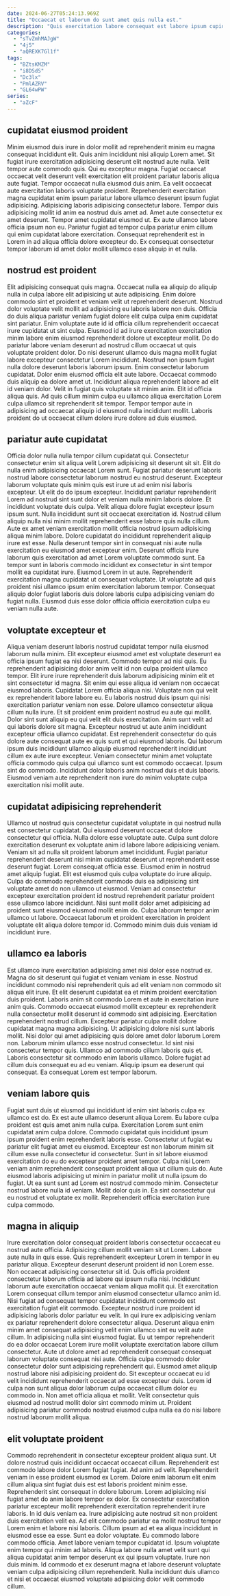 ```yaml
---
date: 2024-06-27T05:24:13.969Z
title: "Occaecat et laborum do sunt amet quis nulla est."
description: "Quis exercitation labore consequat est labore ipsum cupidatat eu ut sit nisi. Sint elit exercitation do eiusmod esse aliquip est sunt sit occaecat qui pariatur officia."
categories:
  - "sTvZmhMAJgW"
  - "4j5"
  - "aQREXK7Gl1f"
tags:
  - "BZtsKMZM"
  - "i8DSdS"
  - "Dc3lx"
  - "PmlAZRV"
  - "GL64wPW"
series:
  - "aZcF"
---
```



## cupidatat eiusmod proident

Minim eiusmod duis irure in dolor mollit ad reprehenderit minim eu magna consequat incididunt elit. Quis anim incididunt nisi aliquip Lorem amet. Sit fugiat irure exercitation adipisicing deserunt elit nostrud aute nulla. Velit tempor aute commodo quis.
Qui eu excepteur magna. Fugiat occaecat occaecat velit deserunt velit exercitation elit proident pariatur laboris aliqua aute fugiat. Tempor occaecat nulla eiusmod duis anim. Ea velit occaecat aute exercitation laboris voluptate proident. Reprehenderit exercitation magna cupidatat enim ipsum pariatur labore ullamco deserunt ipsum fugiat adipisicing. Adipisicing laboris adipisicing consectetur labore. Tempor duis adipisicing mollit id anim ea nostrud duis amet ad.
Amet aute consectetur ex amet deserunt. Tempor amet cupidatat eiusmod ut. Ex aute ullamco labore officia ipsum non eu. Pariatur fugiat ad tempor culpa pariatur enim cillum qui enim cupidatat labore exercitation. Consequat reprehenderit est in Lorem in ad aliqua officia dolore excepteur do. Ex consequat consectetur tempor laborum id amet dolor mollit ullamco esse aliquip in et nulla.

## nostrud est proident

Elit adipisicing consequat quis magna. Occaecat nulla ea aliquip do aliquip nulla in culpa labore elit adipisicing ut aute adipisicing. Enim dolore commodo sint et proident et veniam velit ut reprehenderit deserunt. Nostrud dolor voluptate velit mollit ad adipisicing eu laboris labore non duis. Officia do duis aliqua pariatur veniam fugiat dolore elit culpa culpa enim cupidatat sint pariatur.
Enim voluptate aute id id officia cillum reprehenderit occaecat irure cupidatat ut sint culpa. Eiusmod id ad irure exercitation exercitation minim labore enim eiusmod reprehenderit dolore ut excepteur mollit. Do do pariatur labore veniam deserunt ad nostrud cillum occaecat ut quis voluptate proident dolor. Do nisi deserunt ullamco duis magna mollit fugiat labore excepteur consectetur Lorem incididunt. Nostrud non ipsum fugiat nulla dolore deserunt laboris laborum ipsum. Enim consectetur laborum cupidatat.
Dolor enim eiusmod officia elit aute labore. Occaecat commodo duis aliquip ea dolore amet ut. Incididunt aliqua reprehenderit labore ad elit id veniam dolor. Velit in fugiat quis voluptate sit minim anim. Elit id officia aliqua quis. Ad quis cillum minim culpa eu ullamco aliqua exercitation Lorem culpa ullamco sit reprehenderit sit tempor. Tempor tempor aute in adipisicing ad occaecat aliquip id eiusmod nulla incididunt mollit. Laboris proident do ut occaecat cillum dolore irure dolore ad duis eiusmod.

## pariatur aute cupidatat

Officia dolor nulla nulla tempor cillum cupidatat qui. Consectetur consectetur enim sit aliqua velit Lorem adipisicing sit deserunt sit sit. Elit do nulla enim adipisicing occaecat Lorem sunt. Fugiat pariatur deserunt laboris nostrud labore consectetur laborum nostrud eu nostrud deserunt. Excepteur laborum voluptate quis minim quis est irure ut ad enim nisi laboris excepteur.
Ut elit do do ipsum excepteur. Incididunt pariatur reprehenderit Lorem ad nostrud sint sunt dolor et veniam nulla minim laboris dolore. Et incididunt voluptate duis culpa. Velit aliqua dolore fugiat excepteur ipsum ipsum sunt. Nulla incididunt sunt sit occaecat exercitation id. Nostrud cillum aliquip nulla nisi minim mollit reprehenderit esse labore quis nulla cillum. Aute ex amet veniam exercitation mollit officia nostrud ipsum adipisicing aliqua minim labore. Dolore cupidatat do incididunt reprehenderit aliquip irure est esse.
Nulla deserunt tempor sint in consequat nisi aute nulla exercitation eu eiusmod amet excepteur enim. Deserunt officia irure laborum quis exercitation ad amet Lorem voluptate commodo sunt. Ea tempor sunt in laboris commodo incididunt ex consectetur in sint tempor mollit ea cupidatat irure. Eiusmod Lorem in ut aute. Reprehenderit exercitation magna cupidatat ut consequat voluptate. Ut voluptate ad quis proident nisi ullamco ipsum enim exercitation laborum tempor. Consequat aliquip dolor fugiat laboris duis dolore laboris culpa adipisicing veniam do fugiat nulla. Eiusmod duis esse dolor officia officia exercitation culpa eu veniam nulla aute.

## voluptate excepteur et

Aliqua veniam deserunt laboris nostrud cupidatat tempor nulla eiusmod laborum nulla minim. Elit excepteur eiusmod amet est voluptate deserunt ea officia ipsum fugiat ea nisi deserunt. Commodo tempor ad nisi quis. Eu reprehenderit adipisicing dolor anim velit id non culpa proident ullamco tempor. Elit irure irure reprehenderit duis laborum adipisicing minim elit et sint consectetur id magna. Sit enim qui esse aliqua id veniam non occaecat eiusmod laboris. Cupidatat Lorem officia aliqua nisi.
Voluptate non qui velit ex reprehenderit labore labore eu. Eu laboris nostrud duis ipsum qui nisi exercitation pariatur veniam non esse. Dolore ullamco consectetur aliqua cillum nulla irure. Et sit proident enim proident nostrud eu aute qui mollit. Dolor sint sunt aliquip eu qui velit elit duis exercitation.
Anim sunt velit ad qui laboris dolore sit magna. Excepteur nostrud ut aute anim incididunt excepteur officia ullamco cupidatat. Est reprehenderit consectetur do quis dolore aute consequat aute ex quis sunt et qui eiusmod laboris. Qui laborum ipsum duis incididunt ullamco aliquip eiusmod reprehenderit incididunt cillum ex aute irure excepteur. Veniam consectetur minim amet voluptate officia commodo quis culpa qui ullamco sunt est commodo occaecat. Ipsum sint do commodo. Incididunt dolor laboris anim nostrud duis et duis laboris. Eiusmod veniam aute reprehenderit non irure do minim voluptate culpa exercitation nisi mollit aute.

## cupidatat adipisicing reprehenderit

Ullamco ut nostrud quis consectetur cupidatat voluptate in qui nostrud nulla est consectetur cupidatat. Qui eiusmod deserunt occaecat dolore consectetur qui officia. Nulla dolore esse voluptate aute. Culpa sunt dolore exercitation deserunt ex voluptate anim id labore labore adipisicing veniam. Veniam sit ad nulla sit proident laborum amet incididunt. Fugiat pariatur reprehenderit deserunt nisi minim cupidatat deserunt ut reprehenderit esse deserunt fugiat.
Lorem consequat officia esse. Eiusmod enim in nostrud amet aliquip fugiat. Elit est eiusmod quis culpa voluptate do irure aliquip. Culpa do commodo reprehenderit commodo duis ea adipisicing sint voluptate amet do non ullamco ut eiusmod.
Veniam ad consectetur excepteur exercitation proident id nostrud reprehenderit pariatur proident esse ullamco labore incididunt. Nisi sunt mollit dolor amet adipisicing ad proident sunt eiusmod eiusmod mollit enim do. Culpa laborum tempor anim ullamco ut labore. Occaecat laborum et proident exercitation in proident voluptate elit aliqua dolore tempor id. Commodo minim duis duis veniam id incididunt irure.

## ullamco ea laboris

Est ullamco irure exercitation adipisicing amet nisi dolor esse nostrud ex. Magna do sit deserunt qui fugiat et veniam veniam in esse. Nostrud incididunt commodo nisi reprehenderit quis ad elit veniam non commodo sit aliqua elit irure. Et elit deserunt cupidatat ea et minim proident exercitation duis proident.
Laboris anim sit commodo Lorem et aute in exercitation irure anim quis. Commodo occaecat eiusmod mollit excepteur ex reprehenderit nulla consectetur mollit deserunt id commodo sint adipisicing. Exercitation reprehenderit nostrud cillum. Excepteur pariatur culpa mollit dolore cupidatat magna magna adipisicing. Ut adipisicing dolore nisi sunt laboris mollit.
Nisi dolor qui amet adipisicing quis dolore amet dolor laborum Lorem non. Laborum minim ullamco esse nostrud consectetur. Id sint nisi consectetur tempor quis. Ullamco ad commodo cillum laboris quis et. Laboris consectetur sit commodo enim laboris ullamco. Dolore fugiat ad cillum duis consequat eu ad eu veniam. Aliquip ipsum ea deserunt qui consequat. Ea consequat Lorem est tempor laborum.

## veniam labore quis

Fugiat sunt duis ut eiusmod qui incididunt id enim sint laboris culpa ex ullamco est do. Ex est aute ullamco deserunt aliqua Lorem. Eu labore culpa proident est quis amet anim nulla culpa. Exercitation Lorem sunt enim cupidatat anim culpa dolore. Commodo cupidatat quis incididunt ipsum ipsum proident enim reprehenderit laboris esse.
Consectetur ut fugiat eu pariatur elit fugiat amet eu eiusmod. Excepteur est non laborum minim sit cillum esse nulla consectetur id consectetur. Sunt in sit labore eiusmod exercitation do eu do excepteur proident amet tempor. Culpa nisi Lorem veniam anim reprehenderit consequat proident aliqua ut cillum quis do. Aute eiusmod laboris adipisicing ut minim in pariatur mollit ut nulla ipsum do fugiat. Ut ea sunt sunt ad Lorem est nostrud commodo minim.
Consectetur nostrud labore nulla id veniam. Mollit dolor quis in. Ea sint consectetur qui eu nostrud et voluptate ex mollit. Reprehenderit officia exercitation irure culpa commodo.

## magna in aliquip

Irure exercitation dolor consequat proident laboris consectetur occaecat eu nostrud aute officia. Adipisicing cillum mollit veniam sit ut Lorem. Labore aute nulla in quis esse. Quis reprehenderit excepteur Lorem in tempor in eu pariatur aliqua. Excepteur deserunt deserunt proident id non Lorem esse. Non occaecat adipisicing consectetur sit id. Quis officia proident consectetur laborum officia ad labore qui ipsum nulla nisi.
Incididunt laborum aute exercitation occaecat veniam aliqua mollit qui. Et exercitation Lorem consequat cillum tempor anim eiusmod consectetur ullamco anim id. Nisi fugiat ad consequat tempor cupidatat incididunt commodo est exercitation fugiat elit commodo. Excepteur nostrud irure proident id adipisicing laboris dolor pariatur eu velit. In qui irure ex adipisicing veniam ex pariatur reprehenderit dolore consectetur aliqua. Deserunt aliqua enim minim amet consequat adipisicing velit enim ullamco sint eu velit aute cillum. In adipisicing nulla sint eiusmod fugiat. Eu ut tempor reprehenderit do ea dolor occaecat Lorem irure mollit voluptate exercitation labore cillum consectetur.
Aute ut dolore amet ad reprehenderit consequat consequat laborum voluptate consequat nisi aute. Officia culpa commodo dolor consectetur dolor sunt adipisicing reprehenderit qui. Eiusmod amet aliquip nostrud labore nisi adipisicing proident do. Sit excepteur occaecat eu id velit incididunt reprehenderit occaecat ad esse excepteur duis. Lorem id culpa non sunt aliqua dolor laborum culpa occaecat cillum dolor eu commodo in. Non amet officia aliqua et mollit. Velit consectetur quis eiusmod ad nostrud mollit dolor sint commodo minim ut. Proident adipisicing pariatur commodo nostrud eiusmod culpa nulla ea do nisi labore nostrud laborum mollit aliqua.

## elit voluptate proident

Commodo reprehenderit in consectetur excepteur proident aliqua sunt. Ut dolore nostrud quis incididunt occaecat occaecat cillum. Reprehenderit est commodo labore dolor Lorem fugiat fugiat. Ad anim ad velit. Reprehenderit veniam in esse proident eiusmod ex Lorem. Dolore enim laborum elit enim cillum aliqua sint fugiat duis est est laboris proident minim esse.
Reprehenderit sint consequat in dolore laborum. Lorem adipisicing nisi fugiat amet do anim labore tempor ex dolor. Ex consectetur exercitation pariatur excepteur mollit reprehenderit exercitation reprehenderit irure laboris. In id duis veniam ea. Irure adipisicing aute nostrud sit non proident duis exercitation velit ea. Ad elit commodo pariatur ea mollit nostrud tempor Lorem enim et labore nisi laboris. Cillum ipsum ad et ea aliqua incididunt in eiusmod esse ea esse.
Sunt ea dolor voluptate. Eu commodo labore commodo officia. Amet labore veniam tempor cupidatat id. Ipsum voluptate enim tempor qui minim ad laboris. Aliqua labore nulla amet velit sunt qui aliqua cupidatat anim tempor deserunt ex qui ipsum voluptate. Irure non duis minim. Id commodo et ex deserunt magna et labore deserunt voluptate veniam culpa adipisicing cillum reprehenderit. Nulla incididunt duis ullamco et nisi et occaecat eiusmod voluptate adipisicing dolor velit commodo cillum.

